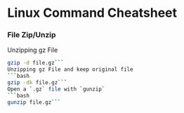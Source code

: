 # Linux Command Cheatsheet
### File Zip/Unzip
Unzipping gz File 
```bash
gzip -d file.gz```
Unzipping gz File and keep original file 
```bash
gzip -dk file.gz```
Open a `.gz` file with `gunzip`
```bash
gunzip file.gz```


